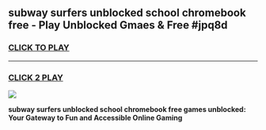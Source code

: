 
## subway surfers unblocked school chromebook free - Play Unblocked Gmaes & Free #jpq8d
<h3>
<a href="https://news.freeplayer.one?title=subway_surfers_unblocked_school_chromebook_free&ref=26F">CLICK TO PLAY</a></h3>
<hr>

<h3>
<a href="https://news.freeplayer.one?title=subway_surfers_unblocked_school_chromebook_free&ref=26F">CLICK 2 PLAY</a>
  
</h3>

<a href="https://news.freeplayer.one?title=subway_surfers_unblocked_school_chromebook_free&ref=26F/"><img src="https://clearcache.store/games.png"></a>


**subway surfers unblocked school chromebook free games unblocked: Your Gateway to Fun and Accessible Online Gaming**
